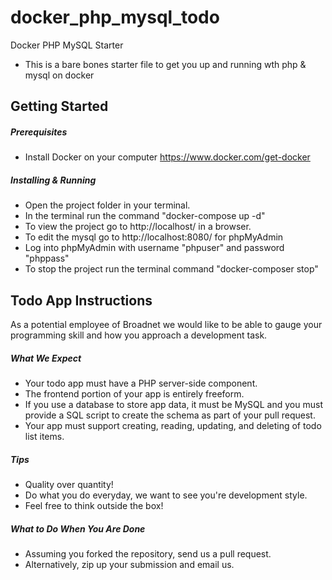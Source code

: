 # docker_php_mysql_todo

Docker PHP MySQL Starter

* This is a bare bones starter file to get you up and running wth php & mysql on docker

## Getting Started

##### Prerequisites

* Install Docker on your computer
    https://www.docker.com/get-docker

##### Installing & Running

* Open the project folder in your terminal.
* In the terminal run the command "docker-compose up -d"
* To view the project go to http://localhost/ in a browser.
* To edit the mysql go to http://localhost:8080/ for phpMyAdmin
* Log into phpMyAdmin with username "phpuser" and password "phppass"
* To stop the project run the terminal command "docker-composer stop"

## Todo App Instructions

As a potential employee of Broadnet we would like to be able to gauge your programming skill and how you approach a development task.

##### What We Expect

* Your todo app must have a PHP server-side component.
* The frontend portion of your app is entirely freeform.
* If you use a database to store app data, it must be MySQL and you must provide a SQL script to create the schema as part of your pull request.
* Your app must support creating, reading, updating, and deleting of todo list items.

##### Tips

* Quality over quantity!
* Do what you do everyday, we want to see you're development style.
* Feel free to think outside the box!

##### What to Do When You Are Done

* Assuming you forked the repository, send us a pull request.
* Alternatively, zip up your submission and email us.

